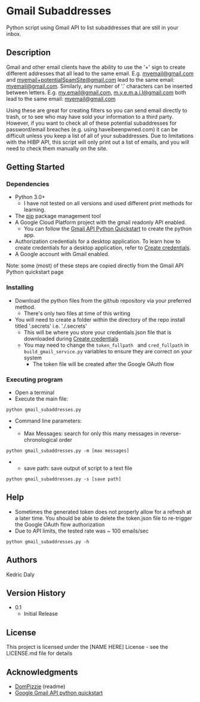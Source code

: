 # Gmail Subaddresses

Python script using Gmail API to list subaddresses that are still in your inbox.

## Description

Gmail and other email clients have the ability to use the '+' sign to create different addresses that all lead to the same email.
E.g. myemail@gmail.com and myemail+potentialSpamSite@gmail.com lead to the same email: myemail@gmail.com.
Similarly, any number of '.' characters can be inserted between letters.
E.g. my.email@gmail.com, m.y.e.m.a.i.l@gmail.com both lead to the same email: myemail@gmail.com

Using these are great for creating filters so you can send email directly to trash, or to see who may have sold your information to a third party.
However, if you want to check all of these potential subaddresses for password/email breaches (e.g. using haveibeenpwned.com) it can be difficult unless you keep a list
of all of your subaddresses. Due to limitations with the HIBP API, this script will only print out a list of emails, and you will need to check them manually on the site.

## Getting Started

### Dependencies

* Python 3.0+
  * I have not tested on all versions and used different print methods for learning.
* The [pip](https://pypi.python.org/pypi/pip) package management tool
* A Google Cloud Platform project with the gmail readonly API enabled.
  * You can follow the [Gmail API Python Quickstart](https://developers.google.com/gmail/api/quickstart/python) to create the python app.
* Authorization credentials for a desktop application. To learn how to create credentials for a desktop application, refer to [Create credentials](https://developers.google.com/workspace/guides/create-credentials).
* A Google account with Gmail enabled.

Note: some (most) of these steps are copied directly from the Gmail API Python quickstart page

### Installing

* Download the python files from the github repository via your preferred method.
  * There's only two files at time of this writing
* You will need to create a folder within the directory of the repo install titled '.secrets' i.e. './.secrets'
  * This will be where you store your credentials.json file that is downloaded during [Create credentials](https://developers.google.com/workspace/guides/create-credentials)
  * You may need to change the ```token_fullpath ``` and ```cred_fullpath``` in ```build_gmail_service.py``` variables to ensure they are correct on your system
    * The token file will be created after the Google OAuth flow

### Executing program

* Open a terminal
* Execute the main file:
```
python gmail_subaddresses.py
```

* Command line parameters:
* * Max Messages: search for only this many messages in reverse-chronological order
```
python gmail_subaddresses.py -m [max messages]
```
* * save path: save output of script to a text file
```
python gmail_subaddresses.py -s [save path]
```

## Help

* Sometimes the generated token does not properly allow for a refresh at a later time. You should be able to delete the token.json file to re-trigger the Google OAuth flow authorization
* Due to API limits, the tested rate was ~ 100 emails/sec
```
python gmail_subaddresses.py -h
```

## Authors

Kedric Daly 

## Version History

* 0.1
    * Initial Release

## License

This project is licensed under the [NAME HERE] License - see the LICENSE.md file for details

## Acknowledgments

* [DomPizzie](https://gist.github.com/DomPizzie/7a5ff55ffa9081f2de27c315f5018afc) (readme)
* [Google Gmail API python quickstart](https://developers.google.com/gmail/api/quickstart/python)
